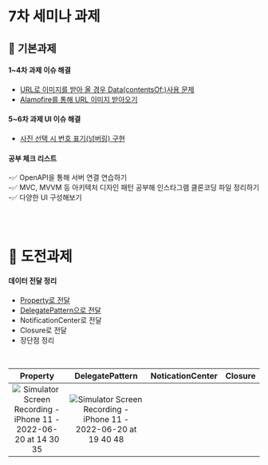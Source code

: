 # 7차 세미나 과제

## 🌱 기본과제
#### 1~4차 과제 이슈 해결
  - [URL로 이미지를 받아 올 경우 Data(contentsOf:)사용 문제](https://88yhtserof.tistory.com/52)
  - [Alamofire를 통해 URL 이미지 받아오기](https://88yhtserof.tistory.com/53)

#### 5~6차 과제 UI 이슈 해결
  - [사진 선택 시 번호 표기(넘버링) 구현](https://88yhtserof.tistory.com/55)

#### 공부 체크 리스트<br>
  -✅ OpenAPI을 통해 서버 연결 연습하기<br>
  -✅ MVC, MVVM 등 아키텍처 디자인 패턴 공부해 인스타그램 클론코딩 파일 정리하기<br>
  -✅ 다양한 UI 구성해보기<br>
  
<br>
<br>

# 🌿 도전과제
#### 데이터 전달 정리
  - [Property로 전달](https://88yhtserof.tistory.com/56)
  - [DelegatePattern으로 전달](https://88yhtserof.tistory.com/57)
  - NotificationCenter로 전달
  - Closure로 전달
  - 장단점 정리
<br>

|Property|DelegatePattern|NoticationCenter|Closure|
| :-----------: | :-----------: | :-----------: | :-----------: |
| ![Simulator Screen Recording - iPhone 11 - 2022-06-20 at 14 30 35](https://user-images.githubusercontent.com/65601189/174598327-2d75d313-b329-44c4-b2e7-4b06657ad630.gif)| ![Simulator Screen Recording - iPhone 11 - 2022-06-20 at 19 40 48](https://user-images.githubusercontent.com/65601189/174598366-51a5161e-c507-47c8-8260-c3b4e135a171.gif)|||
